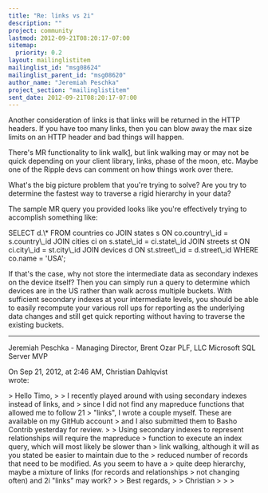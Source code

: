 ```yaml
---
title: "Re: links vs 2i"
description: ""
project: community
lastmod: 2012-09-21T08:20:17-07:00
sitemap:
  priority: 0.2
layout: mailinglistitem
mailinglist_id: "msg08624"
mailinglist_parent_id: "msg08620"
author_name: "Jeremiah Peschka"
project_section: "mailinglistitem"
sent_date: 2012-09-21T08:20:17-07:00
---
```



Another consideration of links is that links will be returned in the HTTP 
headers. If you have too many links, then you can blow away the max size limits 
on an HTTP header and bad things will happen.

There's MR functionality to link walk[1], but link walking may or may not be 
quick depending on your client library, links, phase of the moon, etc. Maybe 
one of the Ripple devs can comment on how things work over there.

What's the big picture problem that you're trying to solve? Are you try to 
determine the fastest way to traverse a rigid hierarchy in your data?

The sample MR query you provided looks like you're effectively trying to 
accomplish something like:

SELECT d.\\*
FROM countries co
JOIN states s ON co.country\\_id = s.country\\_id
JOIN cities ci on s.state\\_id = ci.state\\_id
JOIN streets st ON ci.city\\_id = st.city\\_id
JOIN devices d ON st.street\\_id = d.street\\_id
WHERE co.name = 'USA';

If that's the case, why not store the intermediate data as secondary indexes on 
the device itself? Then you can simply run a query to determine which devices 
are in the US rather than walk across multiple buckets. With sufficient 
secondary indexes at your intermediate levels, you should be able to easily 
recompute your various roll ups for reporting as the underlying data changes 
and still get quick reporting without having to traverse the existing buckets. 

[1]: http://basho.com/blog/technical/2010/02/24/link-walking-by-example/
--- 
Jeremiah Peschka - Managing Director, Brent Ozar PLF, LLC
Microsoft SQL Server MVP

On Sep 21, 2012, at 2:46 AM, Christian Dahlqvist  
wrote:

&gt; Hello Timo,
&gt; 
&gt; I recently played around with using secondary indexes instead of links, and 
&gt; since I did not find any mapreduce functions that allowed me to follow 21 
&gt; "links", I wrote a couple myself. These are available on my GitHub account 
&gt; and I also submitted them to Basho Contrib yesterday for review.
&gt; 
&gt; Using secondary indexes to represent relationships will require the mapreduce 
&gt; function to execute an index query, which will most likely be slower than 
&gt; link walking, although it will as you stated be easier to maintain due to the 
&gt; reduced number of records that need to be modified. As you seem to have a 
&gt; quite deep hierarchy, maybe a mixture of links (for records and relationships 
&gt; not changing often) and 2i "links" may work?
&gt; 
&gt; Best regards,
&gt; 
&gt; Christian 
&gt; 
&gt; 
&gt; 

